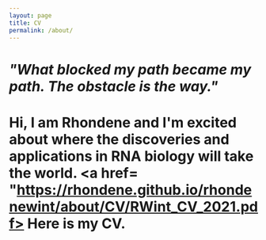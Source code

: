```yaml
---
layout: page
title: CV
permalink: /about/
---
```


# <i>"What blocked my path became my path. The obstacle is the way."</i>

# Hi, I am Rhondene and I'm excited about where the discoveries and applications in RNA biology will take the world. <a href= "https://rhondene.github.io/rhondenewint/about/CV/RWint_CV_2021.pdf> Here is my CV.</a> 
